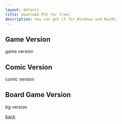 ```yaml
---
layout: default
title: Download PCS for free!
description: You can get it for Windows and MacOS.
---
```


## Game Version

game version


## Comic Version

comic version


## Board Game Version

bg version



[back](./)
